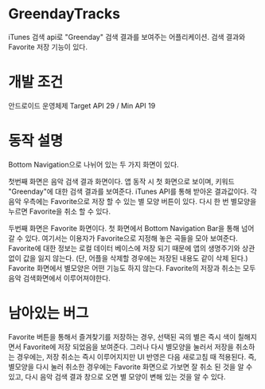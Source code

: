 # GreendayTracks
iTunes 검색 api로 "Greenday" 검색 결과를 보여주는 어플리케이션.
검색 결과와 Favorite 저장 기능이 있다.


# 개발 조건
안드로이드 운영체제
Target API 29 / Min API 19

# 동작 설명
Bottom Navigation으로 나뉘어 있는 두 가지 화면이 있다.

첫번째 화면은 음악 검색 결과 화면이다.
앱 동작 시 첫 화면으로 보이며, 키워드 "Greenday"에 대한 검색 결과를 보여준다. iTunes API를 통해 받아온 결과값이다.
각 음악 우측에는 Favorite으로 저장 할 수 있는 별 모양 버튼이 있다.
다시 한 번 별모양을 누르면 Favorite을 취소 할 수 있다.


두번째 화면은 Favorite 화면이다.
첫 화면에서 Bottom Navigation Bar을 통해 넘어 갈 수 있다.
여기서는 이용자가 Favorite으로 지정해 놓은 곡들을 모아 보여준다.
Favorite에 대한 정보는 로컬 데이터 베이스에 저장 되기 때문에 앱의 생명주기와 상관없이 값을 잃지 않는다.
(단, 어플을 삭제할 경우에는 저장된 내용도 같이 삭제 된다.)
Favorite 화면에서 별모양은 어떤 기능도 하지 않는다. Favorite의 저장과 취소는 모두 음악 검색화면에서 이루어져야한다.


# 남아있는 버그
Favorite 버튼을 통해서 즐겨찾기를 저장하는 경우, 선택된 곡의 별은 즉시 색이 칠해지면서 Favorite에 저장 되었음을 보여준다.
그러나 다시 별모양을 눌러서 저장을 취소하는 경우에는, 저장 취소는 즉시 이루어지지만 UI 반영은 다음 새로고침 때 적용된다.
즉, 별모양을 다시 눌러 취소한 경우에는 Favorite 화면으로 가보면 잘 취소 된 것을 알 수 있고, 다시 음악 검색 결과 창으로 오면 별 모양이 변해 있는 것을 알 수 있다.
